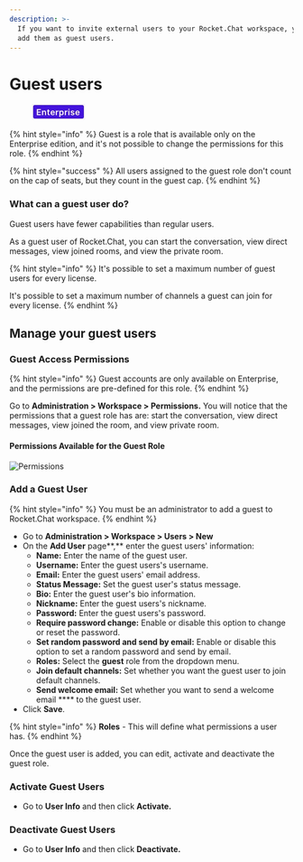 ```yaml
---
description: >-
  If you want to invite external users to your Rocket.Chat workspace, you can
  add them as guest users.
---
```


# Guest users

<figure><img src="../../../.gitbook/assets/2021-06-10_22-31-38 (3) (3) (3) (3) (3) (3) (3) (3) (3) (2) (3) (1) (1) (1) (1) (1) (1) (5).jpg" alt=""><figcaption></figcaption></figure>

{% hint style="info" %}
Guest is a role that is available only on the Enterprise edition, and it's not possible to change the permissions for this role.
{% endhint %}

{% hint style="success" %}
All users assigned to the guest role don't count on the cap of seats, but they count in the guest cap.
{% endhint %}

### What can a guest user do?

Guest users have fewer capabilities than regular users.

As a guest user of Rocket.Chat, you can start the conversation, view direct messages, view joined rooms, and view the private room.

{% hint style="info" %}
It's possible to set a maximum number of guest users for every license.

It's possible to set a maximum number of channels a guest can join for every license.
{% endhint %}

## Manage your guest users

### **Guest Access Permissions**

{% hint style="info" %}
Guest accounts are only available on Enterprise, and the permissions are pre-defined for this role.
{% endhint %}

Go to **Administration > Workspace > Permissions.** You will notice that the permissions that a guest role has are: start the conversation, view direct messages, view joined the room, and view private room.

#### Permissions Available **for the Guest Role**

![Permissions](../../../.gitbook/assets/GuestUser\_Permissions.png)

### Add a Guest User

{% hint style="info" %}
You must be an administrator to add a guest to Rocket.Chat workspace.
{% endhint %}

* Go to **Administration > Workspace > Users > New**
* On the **Add User** page\*\*,\*\* enter the guest users' information:
  * **Name:** Enter the name of the guest user.
  * **Username:** Enter the guest users's username.
  * **Email:** Enter the guest users' email address.
  * **Status Message:** Set the guest user's status message.
  * **Bio:** Enter the guest user's bio information.
  * **Nickname:** Enter the guest users's nickname.
  * **Password:** Enter the guest users's password.
  * **Require password change:** Enable or disable this option to change or reset the password.
  * **Set random password and send by email:** Enable or disable this option to set a random password and send by email.
  * **Roles:** Select the **guest** role from the dropdown menu.
  * **Join default channels:** Set whether you want the guest user to join default channels.
  * **Send welcome email:** Set whether you want to send a welcome email \*\*\*\* to the guest user.
* Click **Save**.

{% hint style="info" %}
**Roles** - This will define what permissions a user has.
{% endhint %}

Once the guest user is added, you can edit, activate and deactivate the guest role.

### Activate Guest Users

* Go to **User Info** and then click **Activate.**

### Deactivate Guest Users

* Go to **User Info** and then click **Deactivate.**
